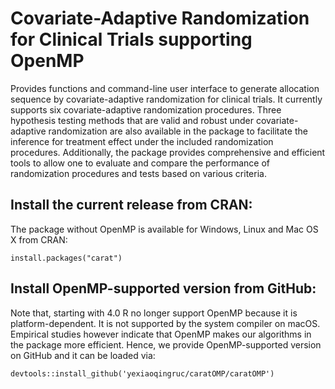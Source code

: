 # Covariate-Adaptive Randomization for Clinical Trials supporting OpenMP

Provides functions and command-line user interface to generate allocation sequence by covariate-adaptive randomization for clinical trials. It currently supports six covariate-adaptive randomization procedures. Three hypothesis testing methods that are valid and robust under covariate-adaptive randomization are also available in the package to facilitate the inference for treatment effect under the included randomization procedures. Additionally, the package provides comprehensive and efficient tools to allow one to evaluate and compare the performance of randomization procedures and tests based on various criteria.

## Install the current release from CRAN:

The package without OpenMP is available for Windows, Linux and Mac OS X from CRAN: 

```{R, eval = FALSE}
install.packages("carat")
```
## Install OpenMP-supported version from GitHub: 

Note that, starting with 4.0 R no longer support OpenMP because it is platform-dependent. It is not supported by the system compiler on macOS. Empirical studies however indicate that OpenMP makes our algorithms in the package more efficient. Hence, we provide OpenMP-supported version on GitHub and it can be loaded via: 

```{R, eval = FALSE}
devtools::install_github('yexiaoqingruc/caratOMP/caratOMP')
```

